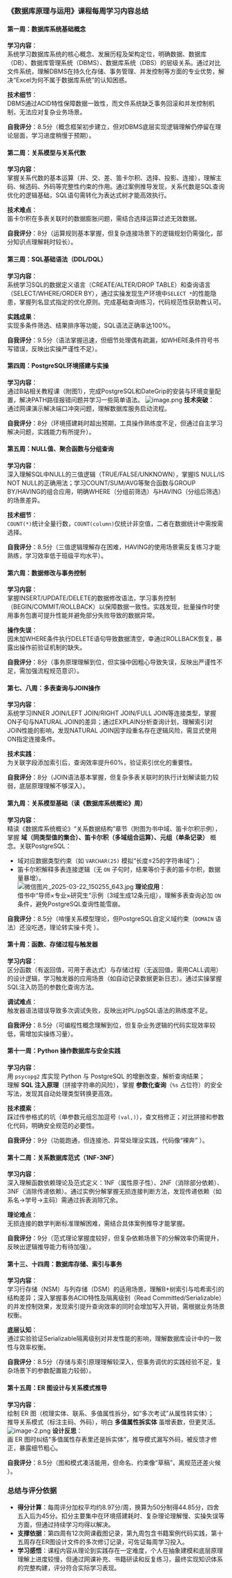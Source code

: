 ### 《数据库原理与运用》课程每周学习内容总结  


#### **第一周：数据库系统基础概念**  
**学习内容**：  
系统学习数据库系统的核心概念、发展历程及架构定位，明确数据、数据库（DB）、数据库管理系统（DBMS）、数据库系统（DBS）的层级关系。通过对比文件系统，理解DBMS在持久化存储、事务管理、并发控制等方面的专业优势，解决“Excel为何不属于数据库系统”的认知困惑。  

**技术细节**：  
DBMS通过ACID特性保障数据一致性，而文件系统缺乏事务回滚和并发控制机制，无法应对复杂业务场景。  

**自我评分**：8.5分（概念框架初步建立，但对DBMS底层实现逻辑理解仍停留在理论层面，学习进度稍慢于预期）。  


#### **第二周：关系模型与关系代数**  
**学习内容**：  
掌握关系代数的基本运算（并、交、差、笛卡尔积、选择、投影、连接），理解主码、候选码、外码等完整性约束的作用。通过案例推导发现，关系代数是SQL查询优化的逻辑基础，SQL语句需转化为表达式树才能高效执行。  

**技术难点**：  
笛卡尔积在多表关联时的数据膨胀问题，需结合选择运算过滤无效数据。  

**自我评分**：8分（运算规则基本掌握，但复杂连接场景下的逻辑规划仍需强化，部分知识点理解耗时较长）。  


#### **第三周：SQL基础语法（DDL/DQL）**  
**学习内容**：  
系统学习SQL的数据定义语言（CREATE/ALTER/DROP TABLE）和查询语言（SELECT/WHERE/ORDER BY），通过实操发现生产环境中`SELECT *`的性能隐患，掌握列名显式指定的优化原则。完成基础查询练习，代码规范性获助教认可。  

**实践成果**：  
实现多条件筛选、结果排序等功能，SQL语法正确率达100%。  

**自我评分**：9.5分（语法掌握迅速，但细节处理偶有疏漏，如WHERE条件符号书写错误，反映出实操严谨性不足）。  


#### **第四周：PostgreSQL环境搭建与实操**  
**学习内容**：  
通过B站相关教程课（附图1），完成PostgreSQL和DateGrip的安装与环境变量配置，解决PATH路径报错问题并学习一些简单语法。 
![image.png](attachment:image.png)
**技术突破**：  
通过网课演示解决端口冲突问题，理解数据库服务启动流程。  

**自我评分**：8分（环境搭建耗时超出预期，工具操作熟练度不足，但通过自主学习解决问题，实践能力有所提升）。  


#### **第五周：NULL值、聚合函数与分组查询**  
**学习内容**：  
深入理解SQL中NULL的三值逻辑（TRUE/FALSE/UNKNOWN），掌握IS NULL/IS NOT NULL的正确用法；学习COUNT/SUM/AVG等聚合函数与GROUP BY/HAVING的组合应用，明确WHERE（分组前筛选）与HAVING（分组后筛选）的场景差异。  

**技术细节**：  
`COUNT(*)`统计全量行数，`COUNT(column)`仅统计非空值，二者在数据统计中需按需选择。  

**自我评分**：8.5分（三值逻辑理解存在困难，HAVING的使用场景需反复练习才能熟练，学习效率低于班级平均水平）。  


#### **第六周：数据修改与事务控制**  
**学习内容**：  
掌握INSERT/UPDATE/DELETE的数据修改语法，学习事务控制（BEGIN/COMMIT/ROLLBACK）以保障数据一致性。实践发现，批量操作时使用事务包裹可提升性能并避免部分失败导致的数据异常。  

**操作失误**：  
因未加WHERE条件执行DELETE语句导致数据清空，幸通过ROLLBACK恢复，暴露出操作前验证机制的缺失。  

**自我评分**：8分（事务原理理解到位，但实操中因粗心导致失误，反映出严谨性不足，需加强流程规范意识）。  


#### **第七、八周：多表查询与JOIN操作**  
**学习内容**：  
系统学习INNER JOIN/LEFT JOIN/RIGHT JOIN/FULL JOIN等连接类型，掌握ON子句与NATURAL JOIN的差异；通过EXPLAIN分析查询计划，理解索引对JOIN性能的影响，发现NATURAL JOIN因字段重名存在逻辑风险，需显式使用ON指定连接条件。  

**技术实践**：  
为关联字段添加索引后，查询效率提升60%，验证索引优化的重要性。  

**自我评分**：8分（JOIN语法基本掌握，但复杂多表关联时的执行计划解读能力较弱，底层原理理解不够深入）。  


#### **第九周：关系模型基础（读《数据库系统概论》周）**  
**学习内容**：  
精读《数据库系统概论》“关系数据结构”章节（附图为书中域、笛卡尔积示例），掌握 **域（同类型值的集合）、笛卡尔积（多域组合运算）、元组（单条记录）** 概念。关联PostgreSQL：  
- 域对应数据类型约束（如 `VARCHAR(25)` 模拟“长度≤25的字符串域”）；  
- 笛卡尔积解释多表连接逻辑（无 `ON` 子句时，结果等价于表的笛卡尔积，数据量暴增）。  
![微信图片_2025-03-22_150255_643.jpg](attachment:微信图片_2025-03-22_150255_643.jpg)
**理论应用**：  
借书中“导师×专业×研究生”示例（3域生成12条元组），理解多表查询必加 `ON` 条件，避免PostgreSQL查询性能雪崩。  

**自我评分**：8.5分（啃懂关系模型理论，但PostgreSQL自定义域约束（`DOMAIN` 语法）还没吃透，理论转实操卡壳 ）。  


#### **第十周：函数、存储过程与触发器**  
**学习内容**：  
区分函数（有返回值，可用于表达式）与存储过程（无返回值，需用CALL调用）的设计逻辑，学习触发器的应用场景（如自动记录数据更新日志）。通过实操掌握SQL注入防范的参数化查询方法。  

**调试难点**：  
触发器语法错误导致多次调试失败，反映出对PL/pgSQL语法的熟练度不足。  

**自我评分**：8.5分（可编程性概念理解到位，但复杂业务逻辑的代码实现效率较低，需增加实操练习量）。  


#### 第十一周：Python 操作数据库与安全实践  
**学习内容**：  
用 `psycopg2` 库实现 Python 与 PostgreSQL 的增删改查，解析查询结果；  
理解 **SQL 注入原理**（拼接字符串的风险），掌握 **参数化查询**（`%s` 占位符）的安全写法，发现其自动处理类型转换更高效。  

**技术摸索**：  
踩过传参格式的坑（单参数元组忘加逗号 `(val,)`），查文档修正；对比拼接和参数化代码，明确安全规范的必要性。  

**自我评分**：9分（功能跑通，但连接池、异常处理没实践，代码像“裸奔” ）。  


#### **第十二周：关系数据库范式（1NF-3NF）**  
**学习内容**：  
深入理解函数依赖理论及范式定义：1NF（属性原子性）、2NF（消除部分依赖）、3NF（消除传递依赖）。通过实例分解掌握无损连接判断方法，发现传递依赖（如系名→学号→主码）需通过拆表消除冗余。  

**理论难点**：  
无损连接的数学判断标准理解困难，需结合具体案例推导才能掌握。  

**自我评分**：9分（范式理论掌握度较好，但复杂依赖场景下的分解效率仍需提升，反映出逻辑推导能力有待加强）。  


#### **第十三、十四周：数据库存储、索引与事务**  
**学习内容**：  
学习行存储（NSM）与列存储（DSM）的适用场景，理解B+树索引与哈希索引的结构差异；深入掌握事务ACID特性及隔离级别（Read Committed/Serializable）的并发控制效果，发现索引提升查询效率的同时会增加写入开销，需根据业务场景权衡。  

**底层认知**：  
通过实验验证Serializable隔离级别对并发性能的影响，理解数据库设计中的一致性与效率权衡。  

**自我评分**：8.5分（存储与索引原理理解较深入，但事务调优的实践经验不足，复杂场景下的参数配置能力较弱）。  


#### 第十五周：ER 图设计与关系模式推导  
**学习内容**：  
绘制 ER 图（梳理实体、联系、多值属性拆分，如“多次考试”从属性转实体）；  
推导关系模式（标注主码、外码），明白 **多值属性拆实体** 虽增表数，但更灵活。  
![image-2.png](attachment:image-2.png)
**设计反思**：  
画 ER 图时纠结“多值属性存表里还是拆实体”，推导模式漏写外码，被反馈才修正，暴露细节粗心。  

**自我评分**：8.5分（图和模式凑活能用，但命名、约束像“草稿”，离规范还差火候 ）。


### **总结与评分依据**  
- **得分计算**：每周评分加权平均约8.97分/周，换算为50分制得44.85分，四舍五入后为45分。扣分主要集中在环境搭建耗时、复杂理论理解慢、实操失误等方面，但通过持续学习均得以解决。  
- **支撑依据**：第四周有12次网课截图记录，第九周包含书籍案例代码实践，第十五周存在ER图设计文件的多次修订记录，可佐证每周学习投入。  
- **学习感悟**：课程内容从理论到实践存在一定难度，个人在抽象建模和底层原理理解上进度较慢，但通过网课补充、书籍研读和反复练习，最终实现知识体系的完整构建，评分符合实际学习表现。
